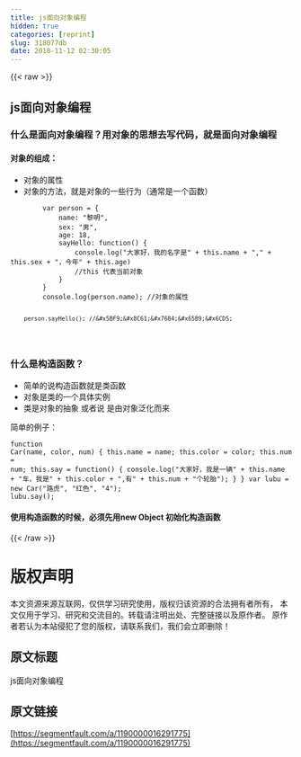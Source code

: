 ```yaml
---
title: js面向对象编程
hidden: true
categories: [reprint]
slug: 318077db
date: 2018-11-12 02:30:05
---
```


{{< raw >}}
<h2>js&#x9762;&#x5411;&#x5BF9;&#x8C61;&#x7F16;&#x7A0B;</h2><h3>&#x4EC0;&#x4E48;&#x662F;&#x9762;&#x5411;&#x5BF9;&#x8C61;&#x7F16;&#x7A0B;&#xFF1F;&#x7528;&#x5BF9;&#x8C61;&#x7684;&#x601D;&#x60F3;&#x53BB;&#x5199;&#x4EE3;&#x7801;&#xFF0C;&#x5C31;&#x662F;&#x9762;&#x5411;&#x5BF9;&#x8C61;&#x7F16;&#x7A0B;</h3><h4>&#x5BF9;&#x8C61;&#x7684;&#x7EC4;&#x6210;&#xFF1A;</h4><ul><li>&#x5BF9;&#x8C61;&#x7684;&#x5C5E;&#x6027;</li><li>&#x5BF9;&#x8C61;&#x7684;&#x65B9;&#x6CD5;&#xFF0C;&#x5C31;&#x662F;&#x5BF9;&#x8C61;&#x7684;&#x4E00;&#x4E9B;&#x884C;&#x4E3A;&#xFF08;&#x901A;&#x5E38;&#x662F;&#x4E00;&#x4E2A;&#x51FD;&#x6570;&#xFF09;</li></ul><pre><code>        var person = {
            name: &quot;&#x9ECE;&#x660E;&quot;,
            sex: &quot;&#x7537;&quot;,
            age: 18,
            sayHello: function() {
                console.log(&quot;&#x5927;&#x5BB6;&#x597D;&#xFF0C;&#x6211;&#x7684;&#x540D;&#x5B57;&#x662F;&quot; + this.name + &quot;,&quot; + this.sex + &quot;&#xFF0C;&#x4ECA;&#x5E74;&quot; + this.age)
                //this &#x4EE3;&#x8868;&#x5F53;&#x524D;&#x5BF9;&#x8C61;
            }
        }
        console.log(person.name); //&#x5BF9;&#x8C61;&#x7684;&#x5C5E;&#x6027;

        person.sayHello(); //&#x5BF9;&#x8C61;&#x7684;&#x65B9;&#x6CD5;
</code></pre><h3>&#x4EC0;&#x4E48;&#x662F;&#x6784;&#x9020;&#x51FD;&#x6570;&#xFF1F;</h3><ul><li>&#x7B80;&#x5355;&#x7684;&#x8BF4;&#x6784;&#x9020;&#x51FD;&#x6570;&#x5C31;&#x662F;&#x7C7B;&#x51FD;&#x6570;</li><li>&#x5BF9;&#x8C61;&#x662F;&#x7C7B;&#x7684;&#x4E00;&#x4E2A;&#x5177;&#x4F53;&#x5B9E;&#x4F8B;</li><li>&#x7C7B;&#x662F;&#x5BF9;&#x8C61;&#x7684;&#x62BD;&#x8C61; &#x6216;&#x8005;&#x8BF4; &#x662F;&#x7531;&#x5BF9;&#x8C61;&#x6CDB;&#x5316;&#x800C;&#x6765;</li></ul><p>&#x7B80;&#x5355;&#x7684;&#x4F8B;&#x5B50;&#xFF1A;</p><pre><code>function Car(name, color, num) {
            this.name = name;
            this.color = color;
            this.num = num;
            this.say = function() {
                console.log(&quot;&#x5927;&#x5BB6;&#x597D;&#xFF0C;&#x6211;&#x662F;&#x4E00;&#x8F86;&quot; + this.name + &quot;&#x8F66;&#xFF0C;&#x6211;&#x662F;&quot; + this.color + &quot;,&#x6709;&quot; + this.num + &quot;&#x4E2A;&#x8F6E;&#x80CE;&quot;);
            }
        }
        var lubu = new Car(&quot;&#x8DEF;&#x864E;&quot;, &quot;&#x7EA2;&#x8272;&quot;, &quot;4&quot;);
        lubu.say();</code></pre><h4>&#x4F7F;&#x7528;&#x6784;&#x9020;&#x51FD;&#x6570;&#x7684;&#x65F6;&#x5019;&#xFF0C;&#x5FC5;&#x987B;&#x5148;&#x7528;new Object &#x521D;&#x59CB;&#x5316;&#x6784;&#x9020;&#x51FD;&#x6570;</h4>
{{< /raw >}}

# 版权声明
本文资源来源互联网，仅供学习研究使用，版权归该资源的合法拥有者所有，
本文仅用于学习、研究和交流目的。转载请注明出处、完整链接以及原作者。
原作者若认为本站侵犯了您的版权，请联系我们，我们会立即删除！

## 原文标题
js面向对象编程

## 原文链接
[https://segmentfault.com/a/1190000016291775](https://segmentfault.com/a/1190000016291775)

